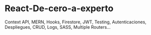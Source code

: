 # React-De-cero-a-experto
Context API, MERN, Hooks, Firestore, JWT, Testing, Autenticaciones, Despliegues, CRUD, Logs, SASS, Multiple Routers...
